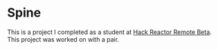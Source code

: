 # Spine

This is a project I completed as a student at [Hack Reactor Remote Beta](http://www.hackreactor.com/remote-beta). This project was worked on with a pair.
